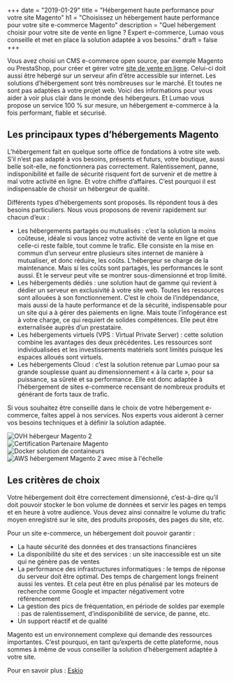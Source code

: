 +++
date = "2019-01-29"
title = "Hébergement haute performance pour votre site Magento"
h1 = "Choisissez un hébergement haute performance pour votre site e-commerce Magento"
description = "Quel hébergement choisir pour votre site de vente en ligne ? Expert e-commerce, Lumao vous conseille et met en place la solution adaptée à vos besoins."
draft = false
+++

Vous avez choisi un CMS e-commerce open source, par exemple Magento ou PrestaShop, pour créer et gérer votre [site de vente en ligne](/ecommerce/). Celui-ci doit aussi être hébergé sur un serveur afin d’être accessible sur internet. Les solutions d’hébergement sont très nombreuses sur le marché. Et toutes ne sont pas adaptées à votre projet web. Voici des informations pour vous aider à voir plus clair dans le monde des hébergeurs. Et Lumao vous propose un service 100 % sur mesure, un hébergement e-commerce à la fois performant, fiable et sécurisé.

## Les principaux types d’hébergements Magento

L’hébergement fait en quelque sorte office de fondations à votre site web. S’il n’est pas adapté à vos besoins, présents et futurs, votre boutique, aussi belle soit-elle, ne fonctionnera pas correctement. Ralentissement, panne, indisponibilité et faille de sécurité risquent fort de survenir et de mettre à mal votre activité en ligne. Et votre chiffre d’affaires. C’est pourquoi il est indispensable de choisir un hébergeur de qualité.

Différents types d’hébergements sont proposés. Ils répondent tous à des besoins particuliers. Nous vous proposons de revenir rapidement sur chacun d’eux :

-	Les hébergements partagés ou mutualisés : c’est la solution la moins coûteuse, idéale si vous lancez votre activité de vente en ligne et que celle-ci reste faible, tout comme le trafic. Elle consiste en la mise en commun d’un serveur entre plusieurs sites internet de manière à mutualiser, et donc réduire, les coûts. L’hébergeur se charge de la maintenance. Mais si les coûts sont partagés, les performances le sont aussi. Et le serveur peut vite se montrer sous-dimensionné et trop limité.
-	Les hébergements dédiés : une solution haut de gamme qui revient à dédier un serveur en exclusivité à votre site web. Toutes les ressources sont allouées à son fonctionnement. C’est le choix de l’indépendance, mais aussi de la haute performance et de la sécurité, indispensable pour un site qui a à gérer des paiements en ligne. Mais toute l’infogérance est à votre charge, ce qui requiert de solides compétences. Elle peut être externalisée auprès d’un prestataire.
-	Les hébergements virtuels (VPS : Virtual Private Server) : cette solution combine les avantages des deux précédentes. Les ressources sont individualisées et les investissements matériels sont limités puisque les espaces alloués sont virtuels. 
-	Les hébergements Cloud : c’est la solution retenue par Lumao pour sa grande souplesse quant au dimensionnement « à la carte », pour sa puissance, sa sûreté et sa performance. Elle est donc adaptée à l’hébergement de sites e-commerce recensant de nombreux produits et générant de forts taux de trafic.

Si vous souhaitez être conseillé dans le choix de votre hébergement e-commerce, faites appel à nos services. Nos experts vous aideront à cerner vos besoins techniques et à définir la solution adaptée.

<div class="row">
    <div class="col-xs-3"><img class="animate zoomIn margin-auto" src="/images/partners/OVH.svg" alt="OVH hébergeur Magento 2" /></div>
    <div class="col-xs-3"><img class="animate zoomIn margin-auto" src="/images/certification/community.png" alt="Certification Partenaire Magento" /></div>
    <div class="col-xs-3"><img class="animate zoomIn margin-auto" src="/images/partners/docker.svg" alt="Docker solution de containeurs" /></div>
    <div class="col-xs-3"><img class="animate zoomIn margin-auto" src="/images/partners/aws.png" alt="AWS hébergement Magento 2 avec mise à l'échelle" /></div>
</div>

## Les critères de choix

Votre hébergement doit être correctement dimensionné, c’est-à-dire qu’il doit pouvoir stocker le bon volume de données et servir les pages en temps et en heure à votre audience. Vous devez ainsi connaitre le volume du trafic moyen enregistré sur le site, des produits proposés, des pages du site, etc.

Pour un site e-commerce, un hébergement doit pouvoir garantir :

-	La haute sécurité des données et des transactions financières
-	La disponibilité du site et des services : un site inaccessible est un site qui ne génère pas de ventes
-	La performance des infrastructures informatiques : le temps de réponse du serveur doit être optimal. Des temps de chargement longs freinent aussi les ventes. Et cela peut être en plus pénalisé par les moteurs de recherche comme Google et impacter négativement votre référencement
-	La gestion des pics de fréquentation, en période de soldes par exemple : pas de ralentissement, d’indisponibilité de service, de panne, etc.
-	Un support réactif et de qualité

Magento est un environnement complexe qui demande des ressources importantes. C’est pourquoi, en tant qu’experts de cette plateforme, nous sommes à même de vous conseiller la solution d’hébergement adaptée à votre site.

Pour en savoir plus : [Eskio](https://eskio.net/)